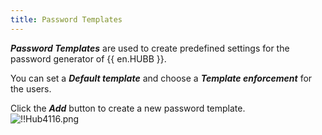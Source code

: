 ```yaml
---
title: Password Templates
---
```

***Password Templates*** are used to create predefined settings for the password generator of {{ en.HUBB }}.  

You can set a ***Default template*** and choose a ***Template enforcement*** for the users.  

Click the ***Add*** button to create a new password template.  
![!!Hub4116.png](https://webdevolutions.azureedge.net/docs/en/hub/Hub4116.png) 

